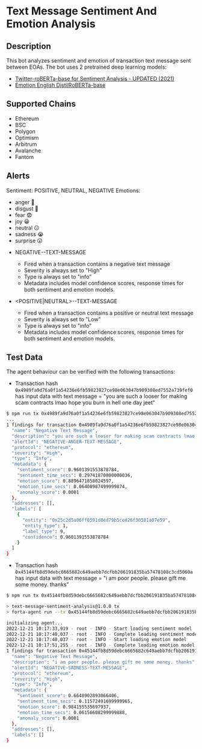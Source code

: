 # Text Message Sentiment And Emotion Analysis

## Description

This bot analyzes sentiment and emotion of transaction text message sent between EOAs.
The bot uses 2 pretrained deep learning models:

* [Twitter-roBERTa-base for Sentiment Analysis - UPDATED (2021)](https://huggingface.co/cardiffnlp/twitter-roberta-base-sentiment-latest)
* [Emotion English DistilRoBERTa-base](https://huggingface.co/j-hartmann/emotion-english-distilroberta-base?text=Oh+wow.+I+didn%27t+know+that.)

## Supported Chains

- Ethereum
- BSC
- Polygon
- Optimism
- Arbitrum
- Avalanche
- Fantom

## Alerts

Sentiment: POSITIVE, NEUTRAL, NEGATIVE
Emotions:

* anger 🤬
* disgust 🤢
* fear 😨
* joy 😀
* neutral 😐
* sadness 😭
* surprise 😲


- NEGATIVE-<EMOTION>-TEXT-MESSAGE
  - Fired when a transaction contains a negative text message
  - Severity is always set to "High"
  - Type is always set to "info"
  - Metadata includes model confidence scores, response times for both sentiment and emotion models.

- <POSITIVE|NEUTRAL>-<EMOTION>-TEXT-MESSAGE
  - Fired when a transaction contains a positive or neutral text message
  - Severity is always set to "Low"
  - Type is always set to "info"
  - Metadata includes model confidence scores, response times for both sentiment and emotion models.

## Test Data

The agent behaviour can be verified with the following transactions:

- Transaction hash `0x4989fa9d76a0f1a54236e6fb59823827ce98e063047b909308ed7552a739fef0` has input data with text message = "you are such a looser for making scam contracts lmao hope you burn in hell one day jeet"

```bash
$ npm run tx 0x4989fa9d76a0f1a54236e6fb59823827ce98e063047b909308ed7552a739fef0
...
1 findings for transaction 0x4989fa9d76a0f1a54236e6fb59823827ce98e063047b909308ed7552a739fef0 {
  "name": "Negative Text Message",
  "description": "you are such a looser for making scam contracts lmao hope you burn in hell one day jeet",
  "alertId": "NEGATIVE-ANGER-TEXT-MESSAGE",
  "protocol": "ethereum",
  "severity": "High",
  "type": "Info",
  "metadata": {
    "sentiment_score": 0.9601391553878784,
    "sentiment_time_secs": 0.29741870800000036,
    "emotion_score": 0.8896471858024597,
    "emotion_time_secs": 0.06408987499999874,
    "anomaly_score": 0.0001
  },
  "addresses": [],
  "labels": [
    {
      "entity": "0x25c2d5a06ff8591d8ed79b5ced26f30581a07e59",
      "entity_type": 1,
      "label_type": 9,
      "confidence": 0.9601391553878784
    }
  ]
}
```

- Transaction hash `0x45144fb8d59debc6665682c649aebb7dcfbb206191835ba57478108c3cd5060a` has input data with text message = "i am poor people. please gift me some money. thanks"

```bash
$ npm run tx 0x45144fb8d59debc6665682c649aebb7dcfbb206191835ba57478108c3cd5060a

> text-message-sentiment-analysis@1.0.0 tx
> forta-agent run --tx 0x45144fb8d59debc6665682c649aebb7dcfbb206191835ba57478108c3cd5060a

initializing agent...
2022-12-21 10:17:33,919 - root - INFO - Start loading sentiment model
2022-12-21 10:17:40,037 - root - INFO - Complete loading sentiment model
2022-12-21 10:17:40,037 - root - INFO - Start loading emotion model
2022-12-21 10:17:51,255 - root - INFO - Complete loading emotion model
1 findings for transaction 0x45144fb8d59debc6665682c649aebb7dcfbb206191835ba57478108c3cd5060a {
  "name": "Negative Text Message",
  "description": "i am poor people. please gift me some money. thanks",
  "alertId": "NEGATIVE-SADNESS-TEXT-MESSAGE",
  "protocol": "ethereum",
  "severity": "High",
  "type": "Info",
  "metadata": {
    "sentiment_score": 0.6648902893066406,
    "sentiment_time_secs": 0.11572491699999965,
    "emotion_score": 0.984155535697937,
    "emotion_time_secs": 0.06156608299999888,
    "anomaly_score": 0.0001
  },
  "addresses": [],
  "labels": []
}
```
